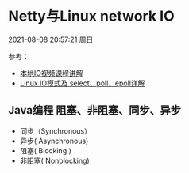 # Netty与Linux network IO

2021-08-08 20:57:21 周日

参考：

- [本地IO视频课程讲解](file:///Users/yannischeng/Movies/课程/马士兵-IO与存储技术串讲/2.Redis，zookeeper，kafka，Nginx技.mp4)
- [Linux IO模式及 select、poll、epoll详解](https://segmentfault.com/a/1190000003063859)


## Java编程 阻塞、非阻塞、同步、异步

- 同步（Synchronous）
- 异步( Asynchronous)
- 阻塞( Blocking )
- 非阻塞( Nonblocking)
